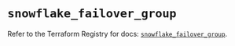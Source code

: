 # `snowflake_failover_group`

Refer to the Terraform Registry for docs: [`snowflake_failover_group`](https://registry.terraform.io/providers/snowflake-labs/snowflake/0.84.1/docs/resources/failover_group).
